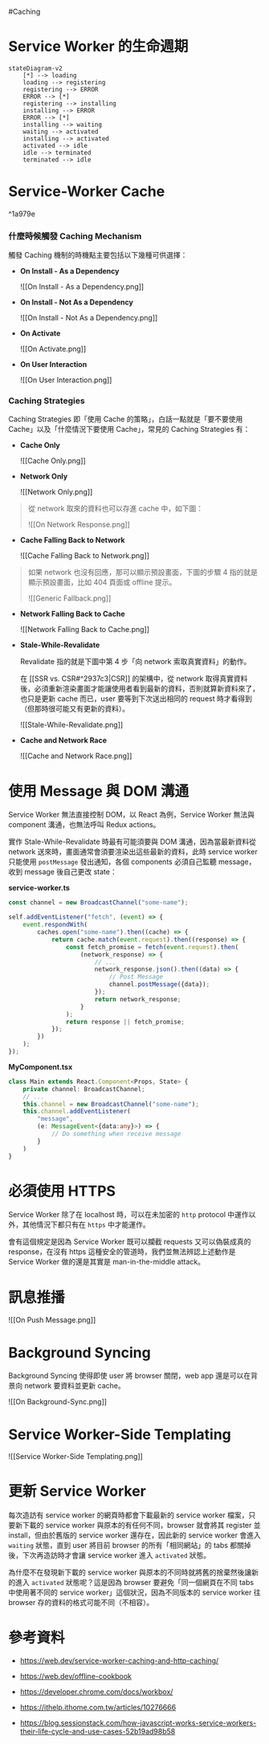 #Caching

# Service Worker 的生命週期

```mermaid
stateDiagram-v2
	[*] --> loading
	loading --> registering
	registering --> ERROR
	ERROR --> [*]
	registering --> installing
	installing --> ERROR
	ERROR --> [*]
	installing --> waiting
	waiting --> activated
	installing --> activated
	activated --> idle
	idle --> terminated
	terminated --> idle
```

# Service-Worker Cache

^1a979e

### 什麼時候觸發 Caching Mechanism

觸發 Caching 機制的時機點主要包括以下幾種可供選擇：

- **On Install - As a Dependency**

	![[On Install - As a Dependency.png]]

- **On Install - Not As a Dependency**

	![[On Install - Not As a Dependency.png]]

- **On Activate**

	![[On Activate.png]]

- **On User Interaction**

	![[On User Interaction.png]]

### Caching Strategies

Caching Strategies 即「使用 Cache 的策略」，白話一點就是「要不要使用 Cache」以及「什麼情況下要使用 Cache」，常見的 Caching Strategies 有：

- **Cache Only**

	![[Cache Only.png]]

- **Network Only**

	![[Network Only.png]]

>從 network 取來的資料也可以存進 cache 中，如下圖：
>
>![[On Network Response.png]]

- **Cache Falling Back to Network**

	![[Cache Falling Back to Network.png]]

>如果 network 也沒有回應，那可以顯示預設畫面，下圖的步驟 4 指的就是顯示預設畫面，比如 404 頁面或 offline 提示。
>
>![[Generic Fallback.png]]

- **Network Falling Back to Cache**

	![[Network Falling Back to Cache.png]]

- **Stale-While-Revalidate**

	Revalidate 指的就是下圖中第 4 步「向 network 索取真實資料」的動作。

	在 [[SSR vs. CSR#^2937c3|CSR]] 的架構中，從 network 取得真實資料後，必須重新渲染畫面才能讓使用者看到最新的資料，否則就算新資料來了，也只是更新 cache 而已，user 要等到下次送出相同的 request 時才看得到（但那時很可能又有更新的資料）。

	![[Stale-While-Revalidate.png]]

- **Cache and Network Race**

	![[Cache and Network Race.png]]

# 使用 Message 與 DOM 溝通

Service Worker 無法直接控制 DOM，以 React 為例，Service Worker 無法與 component 溝通，也無法呼叫 Redux actions。

實作 Stale-While-Revalidate 時最有可能須要與 DOM 溝通，因為當最新資料從 network 送來時，畫面通常會須要渲染出這些最新的資料，此時 service worker 只能使用 `postMessage` 發出通知，各個 components 必須自己監聽 message，收到 message 後自己更改 state：

**service-worker.ts**

```typescript
const channel = new BroadcastChannel("some-name");

self.addEventListener("fetch", (event) => {
	event.respondWith(
		caches.open("some-name").then((cache) => {
			return cache.match(event.request).then((response) => {
				const fetch_promise = fetch(event.request).then(
					(network_response) => {
						// ...
						network_response.json().then((data) => {
							// Post Message
							channel.postMessage({data});
						});
						return network_response;
					}
				);
				return response || fetch_promise;
			});
		})
	);
});
```

**MyComponent.tsx**

```typescript
class Main extends React.Component<Props, State> {
	private channel: BroadcastChannel;
	// ...
	this.channel = new BroadcastChannel("some-name");
	this.channel.addEventListener(
		"message",
		(e: MessageEvent<{data:any}>) => {
			// Do something when receive message
		}
	)
}
```

# 必須使用 HTTPS

Service Worker 除了在 localhost 時，可以在未加密的 `http` protocol 中運作以外，其他情況下都只有在 `https` 中才能運作。

會有這個規定是因為 Service Worker 既可以攔截 requests 又可以偽裝成真的 response，在沒有 https 這種安全的管道時，我們並無法辨認上述動作是 Service Worker 做的還是其實是 man-in-the-middle attack。

# 訊息推播

![[On Push Message.png]]

# Background Syncing

Background Syncing 使得即使 user 將 browser 關閉，web app 還是可以在背景向 network 要資料並更新 cache。

![[On Background-Sync.png]]

# Service Worker-Side Templating

![[Service Worker-Side Templating.png]]

# 更新 Service Worker

每次造訪有 service worker 的網頁時都會下載最新的 service worker 檔案，只要新下載的 service worker 與原本的有任何不同，browser 就會將其 register 並 install，但由於舊版的 service worker 還存在，因此新的 service worker 會進入 `waiting` 狀態，直到 user 將目前 browser 的所有「相同網站」的 tabs 都關掉後，下次再造訪時才會讓 service worker 進入 `activated` 狀態。

為什麼不在發現新下載的 service worker 與原本的不同時就將舊的捨棄然後讓新的進入 `activated` 狀態呢？這是因為 browser 要避免「同一個網頁在不同 tabs 中使用著不同的 service worker」這個狀況，因為不同版本的 service worker 往 browser 存的資料的格式可能不同（不相容）。

# 參考資料

- <https://web.dev/service-worker-caching-and-http-caching/>

- <https://web.dev/offline-cookbook>

- <https://developer.chrome.com/docs/workbox/>

- <https://ithelp.ithome.com.tw/articles/10276666>

- <https://blog.sessionstack.com/how-javascript-works-service-workers-their-life-cycle-and-use-cases-52b19ad98b58>
